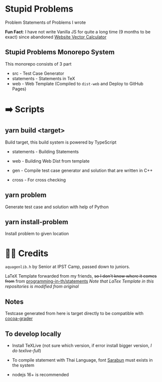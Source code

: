 # Stupid Problems

Problem Statements of Problems I wrote

**Fun Fact**: I have not write Vanilla JS for quite a long time (9 months to be exact) since abandoned [Website Vector Calculator](https://github.com/Leomotors/Website-Vector-Calculator)

## Stupid Problems Monorepo System

This monorepo consists of 3 part

- src - Test Case Generator
- statements - Statements in TeX
- web - Web Template (Compiled to `dist-web` and Deploy to GitHub Pages)

# ➡️ Scripts

## yarn build \<target\>

Build target, this build system is powered by TypeScript

- statements - Building Statements

- web - Building Web Dist from template

- gen - Compile test case generator and solution that are written in C++

- cross - For cross checking

## yarn problem

Generate test case and solution with help of Python

## yarn install-problem

Install problem to given location

# 🙇‍♂️ Credits

`aquagenlib.h` by Senior at IPST Camp, passed down to juniors.

LaTeX Template forwarded from my friends, ~~so I don't know where it comes from~~ from
[programming-in-th/statements](https://github.com/programming-in-th/statements/blob/master/templates/style.sty)
_Note that LaTex Template in this repositories is modified from original_

## Notes

Testcase generated from here is target directly to be compatible with
[cocoa-grader](https://github.com/Leomotors/cocoa-grader)

## To develop locally

- Install TeXLive (not sure which version, if error install bigger version, _I do texlive-full_)

- To compile statement with Thai Language, font [Sarabun](https://fonts.google.com/specimen/Sarabun?subset=thai) must exists in the system

- nodejs 16+ is recommended
